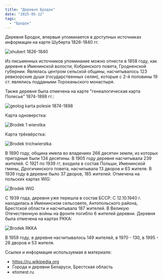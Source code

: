 ```yaml
---
title: "Деревня Бродок"
date: "2025-05-12"
tags: 
  - "Бродок"
---
```


Деревня Бродок, впервые упоминается в доступных источниках информации на карте Шуберта 1826-1840 гг.

![shubert 1826-1840](https://github.com/user-attachments/assets/f5d7c847-9022-4ac2-87a2-919d9a1671a0)

Из письменных источников упоминание можно отнести  в 1858 году, как деревня в Именинской волости, Кобринского повета, Гродненской губернии. Являлась центром сельской общины, насчитывалось 123 ревизорские души (государственных селян), которые с 2-й половины 19 ст. являлись поддаными Тороканьского монастыря.

Также деревня была отмечена на карте "генеалогическая карта Полесье" 1874-1898 гг.:

![geolog karta polesie 1874-1898](https://github.com/user-attachments/assets/c0126b7e-81e2-4bc1-87be-2e6d3c36481e)

Карта одноверстка:

![Brodek 1 wierstka](https://github.com/user-attachments/assets/8a7ea645-1199-489c-a047-5993f6f929be)

Карта трёхвёрстка:

![Brodek trichwierstka](https://github.com/user-attachments/assets/6ca20584-c865-40aa-bfb8-0ef7c7c1e957)

В 1890 году, община имела во владениях 266 десятин земли, из которых пригодные были 134 десятины. В 1905 году деревня насчитывала 239 жителей. С 1921 по 1939 гг, входила в состав Польши, Именинской гмины, Дрогичинского повета, насчитывала 13 дворов и 63 жителя.  В 1939 году в деревне было 37 дворов, 185 жителей. Отмечена на польских картах WIG:

![Brodek WIG](https://github.com/user-attachments/assets/f414aec1-a500-48b4-a6ef-1f39fd180034)

С 1939 года, деревня уже перешла в состав БССР. С 12.10.1940 г. находилась в Именинском сельсовете, Антопольского района, Брестской области и насчитывала 187 жителей. В Великую Отечественную войны на фронте погибло 6 жителей деревни. Деревня была отмечена на картах РККА:

![Brodek RKKA](https://github.com/user-attachments/assets/5735c455-43d0-4b42-b167-fda4ec5f140e)

В 1959 году, в деревне насчитывалось 149 жителей, в 1970 - 130, в 1995 - 28 дворов и 53 жителя.

Ссылки и информация используемая в материале:
- https://ru.wikipedia.org
- Города и деревни Беларуси, Брестская область
- etomest.ru
